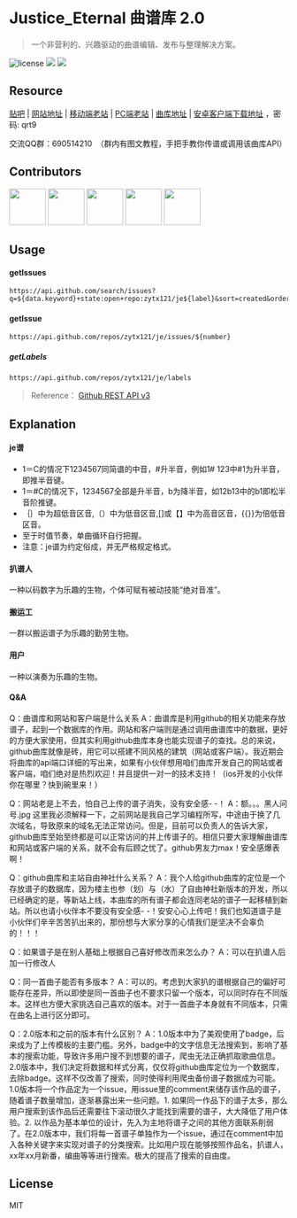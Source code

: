 # Justice_Eternal 曲谱库 2.0
> 一个非营利的、兴趣驱动的曲谱编辑、发布与整理解决方案。

![license](https://img.shields.io/github/license/mashape/apistatus.svg)  [![](https://img.shields.io/badge/%E8%B4%B4%E5%90%A7%20-%20justice__eternal%20-orange.svg)](https://tieba.baidu.com/f?kw=justice_eternal&ie=utf-8)  ![](https://img.shields.io/badge/Made-%E2%9D%A4-ff69b4.svg)

## Resource

[贴吧](https://tieba.baidu.com/f?kw=justice_eternal) | [网站地址](http://bipubipu.com) | [移动端老站](http://jefun.top) | [PC端老站](http://lightmoon.pw) | [曲库地址](https://github.com/zytx121/je/issues) | [安卓客户端下载地址](https://pan.baidu.com/s/1pLMIsn5) ，密码: qrt9

交流QQ群：690514210  （群内有图文教程，手把手教你传谱或调用该曲库API）

## Contributors

<a href="https://github.com/livesun"><img src="https://avatars0.githubusercontent.com/u/27534854?s=460&v=4" height="66px" width="66px"></a>
<a href="https://github.com/GlacierStudioQ"><img src="https://avatars2.githubusercontent.com/u/13463146?v=4&s=460" height="66px" width="66px"></a>
<a href="https://github.com/liurunzechn"><img src="https://avatars2.githubusercontent.com/u/30720999?v=4&s=460" height="66px" width="66px"></a>
<a href="https://github.com/NorthPoleStar"><img src="https://avatars1.githubusercontent.com/u/30740698?v=4&s=460" height="66px" width="66px"></a>
<a href="https://github.com/Mars-Cat"><img src="https://avatars3.githubusercontent.com/u/34885717?s=460&v=4?v=4&s=460" height="66px" width="66px"></a>



## Usage

#### getIssues
```
https://api.github.com/search/issues?q=${data.keyword}+state:open+repo:zytx121/je${label}&sort=created&order=desc
```

#### getIssue
```
https://api.github.com/repos/zytx121/je/issues/${number}
```

##### getLabels
```
https://api.github.com/repos/zytx121/je/labels
```

> Reference： [Github REST API v3](https://developer.github.com/v3/issues/)


## 	Explanation


#### je谱

- 1＝C的情况下1234567同简谱的中音，#升半音，例如1# 123中#1为升半音，即推半音键。
- 1＝#C的情况下，1234567全部是升半音，b为降半音，如12b13中的b1即松半音阶推键。
- ｛｝中为超低音区音,（）中为低音区音,[]或【】中为高音区音，{{}}为倍低音区音。
- 至于时值节奏，单曲循环自行把握。
- 注意：je谱为约定俗成，并无严格规定格式。

#### 扒谱人
一种以码数字为乐趣的生物，个体可赋有被动技能“绝对音准”。
#### 搬运工
一群以搬运谱子为乐趣的勤劳生物。
#### 用户
一种以演奏为乐趣的生物。

#### Q&A

Q：曲谱库和网站和客户端是什么关系
A：曲谱库是利用github的相关功能来存放谱子，起到一个数据库的作用。网站和客户端则是通过调用曲谱库中的数据，更好的方便大家使用，但其实利用github曲库本身也能实现谱子的查找。总的来说，github曲库就像是砖，用它可以搭建不同风格的建筑（网站或客户端）。我近期会将曲库的api端口详细的写出来，如果有小伙伴想用咱们曲库开发自己的网站或者客户端，咱们绝对是热烈欢迎！并且提供一对一的技术支持！（ios开发的小伙伴你在哪里？快到碗里来！）

Q：网站老是上不去，怕自己上传的谱子消失，没有安全感- -！
A：额。。。黑人问号.jpg  这里我必须解释一下，之前网站是我自己学习编程所写，中途由于换了几次域名，导致原来的域名无法正常访问。但是，目前可以负责人的告诉大家，github曲库至始至终都是可以正常访问的并上传谱子的。相信只要大家理解曲谱库和网站或客户端的关系，就不会有后顾之忧了。github男友力max！安全感爆表啊！

Q：github曲库和主站自由神社什么关系？
A：我个人给github曲库的定位是一个存放谱子的数据库，因为楼主也参（划）与（水）了自由神社新版本的开发，所以已经确定的是，等新站上线，本曲库的所有谱子都会连同老站的谱子一起移植到新站。所以也请小伙伴本不要没有安全感- -！安安心心上传吧！我们也知道谱子是小伙伴们辛辛苦苦扒出来的，那份想与大家分享的心情我们是坚决不会辜负的！！！

Q：如果谱子是在别人基础上根据自己喜好修改而来怎么办？
A：可以在扒谱人后加一行修改人

Q：同一首曲子能否有多版本？
A：可以的。考虑到大家扒的谱根据自己的偏好可能存在差异，所以即使是同一首曲子也不要求只留一个版本，可以同时存在不同版本。这样也方便大家挑选自己喜欢的版本。对于一首曲子本身就有不同版本，只需在曲名上进行区分即可。

Q：2.0版本和之前的版本有什么区别？
A：1.0版本中为了美观使用了badge，后来成为了上传模板的主要门槛。另外，badge中的文字信息无法搜索到，影响了基本的搜索功能，导致许多用户搜不到想要的谱子，爬虫无法正确抓取歌曲信息。2.0版本中，我们决定将数据和样式分离，仅仅将github曲库定位为一个数据库，去除badge。这样不仅改善了搜索，同时使得利用爬虫备份谱子数据成为可能。1.0版本将一个作品定为一个issue，用issue里的comment来储存该作品的谱子，随着谱子数量增加，逐渐暴露出来一些问题。1. 如果同一作品下的谱子太多，那么用户搜索到该作品后还需要往下滚动很久才能找到需要的谱子，大大降低了用户体验。2. 以作品为基本单位的设计，先入为主地将谱子之间的其他方面联系削弱了。在2.0版本中，我们将每一首谱子单独作为一个issue，通过在comment中加入各种关键字来实现对谱子的分类搜索。比如用户现在能够按照作品名，扒谱人，xx年xx月新番，编曲等等进行搜索。极大的提高了搜索的自由度。


## License

MIT 


